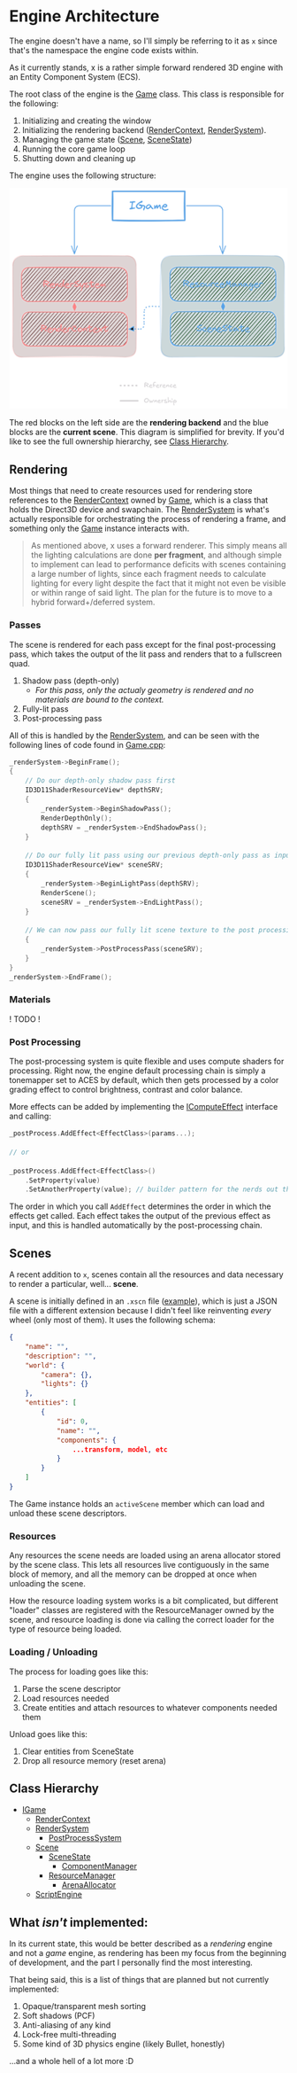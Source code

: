 # Engine Architecture

The engine doesn't have a name, so I'll simply be referring to it as `x` since that's the namespace the engine code exists within.

As it currently stands, x is a rather simple forward rendered 3D engine with an Entity Component System (ECS).

The root class of the engine is the [Game](../Code/Engine/Game.hpp) class. This class is responsible for the following:

1. Initializing and creating the window
2. Initializing the rendering backend ([RenderContext](../Code/Engine/RenderContext.hpp), [RenderSystem](../Code/Engine/RenderSystem.hpp)).
3. Managing the game state ([Scene](../Code/Engine/Scene.hpp), [SceneState](../Code/Engine/SceneState.hpp))
4. Running the core game loop
5. Shutting down and cleaning up

The engine uses the following structure:

![](image/CoreEngineArchitecture.png)

The red blocks on the left side are the **rendering backend** and the blue blocks are the **current scene**. This diagram is simplified for brevity. If you'd like to see the full ownership hierarchy, see [Class Hierarchy](#class-hierarchy).

## Rendering

Most things that need to create resources used for rendering store references to the [RenderContext](../Code/Engine/RenderContext.hpp) owned by [Game](../Code/Engine/Game.hpp), which is a class that holds the Direct3D device and swapchain. The [RenderSystem](../Code/Engine/RenderSystem.hpp) is what's actually responsible for orchestrating the process of rendering a frame, and something only the [Game](../Code/Engine/Game.hpp) instance interacts with.

> As mentioned above, x uses a forward renderer. This simply means all the lighting calculations are done **per fragment**, and although simple to implement can lead to performance deficits with scenes containing a large number of lights, since each fragment needs to calculate lighting for every light despite the fact that it might not even be visible or within range of said light. The plan for the future is to move to a hybrid forward+/deferred system.

### Passes

The scene is rendered for each pass except for the final post-processing pass, which takes the output of the lit pass and renders that to a fullscreen quad.

1. Shadow pass (depth-only)
    - *For this pass, only the actualy geometry is rendered and no materials are bound to the context.*
2. Fully-lit pass
3. Post-processing pass

All of this is handled by the [RenderSystem](../Code/Engine/RenderSystem.hpp), and can be seen with the following lines of code found in [Game.cpp](../Code/Engine/Game.cpp):

```cpp
_renderSystem->BeginFrame();
{
    // Do our depth-only shadow pass first
    ID3D11ShaderResourceView* depthSRV;
    {
        _renderSystem->BeginShadowPass();
        RenderDepthOnly();
        depthSRV = _renderSystem->EndShadowPass();
    }

    // Do our fully lit pass using our previous depth-only pass as input for our shadow mapping shader
    ID3D11ShaderResourceView* sceneSRV;
    {
        _renderSystem->BeginLightPass(depthSRV);
        RenderScene();
        sceneSRV = _renderSystem->EndLightPass();
    }

    // We can now pass our fully lit scene texture to the post processing pipeline to be processed and displayed on screen
    {
        _renderSystem->PostProcessPass(sceneSRV);
    }
}
_renderSystem->EndFrame();
```

### Materials

! TODO !

### Post Processing

The post-processing system is quite flexible and uses compute shaders for processing. Right now, the engine default processing chain is simply a tonemapper set to ACES by default, which then gets processed by a color grading effect to control brightness, contrast and color balance.

More effects can be added by implementing the [IComputeEffect](../Code/Engine/ComputeEffect.hpp) interface and calling:
```cpp
_postProcess.AddEffect<EffectClass>(params...);

// or

_postProcess.AddEffect<EffectClass>()
    .SetProperty(value)
    .SetAnotherProperty(value); // builder pattern for the nerds out there
```

The order in which you call `AddEffect` determines the order in which the effects get called. Each effect takes the output of the previous effect as input, and this is handled automatically by the post-processing chain.

## Scenes

A recent addition to `x`, scenes contain all the resources and data necessary to render a particular, well... **scene**.

A scene is initially defined in an `.xscn` file ([example](../Game/Scenes/monke.xscn)), which is just a JSON file with a different extension because I didn't feel like reinventing *every* wheel (only most of them). It uses the following schema:

```json
{
    "name": "",
    "description": "",
    "world": {
        "camera": {},
        "lights": {}
    },
    "entities": [
        {
            "id": 0,
            "name": "",
            "components": {
                ...transform, model, etc
            }
        }
    ]
}
```

The Game instance holds an `activeScene` member which can load and unload these scene descriptors.

### Resources

Any resources the scene needs are loaded using an arena allocator stored by the scene class. This lets all resources live contiguously in the same block of memory, and all the memory can be dropped at once when unloading the scene.

How the resource loading system works is a bit complicated, but different "loader" classes are registered with the ResourceManager owned by the scene, and resource loading is done via calling the correct loader for the type of resource being loaded.

### Loading / Unloading

The process for loading goes like this:

1. Parse the scene descriptor
2. Load resources needed
3. Create entities and attach resources to whatever components needed them

Unload goes like this:

1. Clear entities from SceneState
2. Drop all resource memory (reset arena)

## Class Hierarchy

- [IGame](../Code/Engine/Game.hpp)
    - [RenderContext](../Code/Engine/RenderContext.hpp)
    - [RenderSystem](../Code/Engine/RenderSystem.hpp)
        - [PostProcessSystem](../Code/Engine/PostProcessSystem.hpp)
    - [Scene](../Code/Engine/Scene.hpp)
        - [SceneState](../Code/Engine/SceneState.hpp)
            - [ComponentManager](../Code/Engine/ComponentManager.hpp)
        - [ResourceManager](../Code/Engine/ResourceManager.hpp)
            - [ArenaAllocator](../Code/Engine/ArenaAllocator.hpp)
    - [ScriptEngine](../Code/Engine/ScriptEngine.hpp)

## What *isn't* implemented:

In its current state, this would be better described as a *rendering* engine and not a *game* engine, as rendering has been my focus from the beginning of development, and the part I personally find the most interesting.

That being said, this is a list of things that are planned but not currently implemented:

1. Opaque/transparent mesh sorting
2. Soft shadows (PCF)
3. Anti-aliasing of any kind
4. Lock-free multi-threading
5. Some kind of 3D physics engine (likely Bullet, honestly)

...and a whole hell of a lot more :D